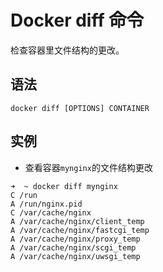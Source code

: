 # Docker diff 命令


检查容器里文件结构的更改。

## 语法

```
docker diff [OPTIONS] CONTAINER
```

## 实例

- 查看容器`mynginx`的文件结构更改

```
➜  ~ docker diff mynginx
C /run
A /run/nginx.pid
C /var/cache/nginx
A /var/cache/nginx/client_temp
A /var/cache/nginx/fastcgi_temp
A /var/cache/nginx/proxy_temp
A /var/cache/nginx/scgi_temp
A /var/cache/nginx/uwsgi_temp
```
